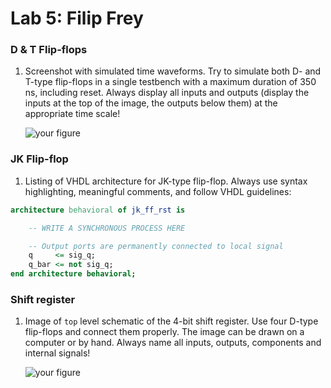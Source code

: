 # Lab 5: Filip Frey

### D & T Flip-flops

1. Screenshot with simulated time waveforms. Try to simulate both D- and T-type flip-flops in a single testbench with a maximum duration of 350 ns, including reset. Always display all inputs and outputs (display the inputs at the top of the image, the outputs below them) at the appropriate time scale!

   ![your figure]()

### JK Flip-flop

1. Listing of VHDL architecture for JK-type flip-flop. Always use syntax highlighting, meaningful comments, and follow VHDL guidelines:

```vhdl
architecture behavioral of jk_ff_rst is

    -- WRITE A SYNCHRONOUS PROCESS HERE

    -- Output ports are permanently connected to local signal
    q     <= sig_q;
    q_bar <= not sig_q;
end architecture behavioral;
```

### Shift register

1. Image of `top` level schematic of the 4-bit shift register. Use four D-type flip-flops and connect them properly. The image can be drawn on a computer or by hand. Always name all inputs, outputs, components and internal signals!

   ![your figure]()
